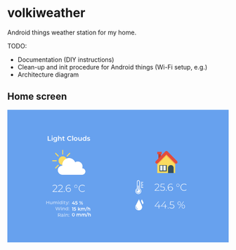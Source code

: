 # volkiweather
Android things weather station for my home.

TODO:
+ Documentation (DIY instructions)
+ Clean-up and init procedure for Android things (Wi-Fi setup, e.g.)
+ Architecture diagram

## Home screen
![VolkiWeather home screen](https://github.com/chjaeggi/volkiweather/blob/master/screenshots/volkiweather-screenshot.png)

